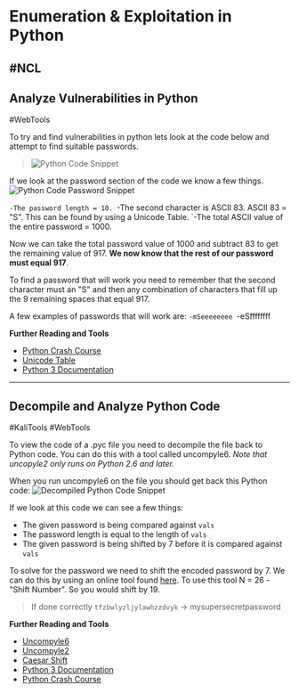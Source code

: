 # Enumeration & Exploitation in Python
#NCL
---
## Analyze Vulnerabilities in Python
#WebTools 

To try and find vulnerabilities in python lets look at the code below and attempt to find suitable passwords.
>![Python Code Snippet](python1.png)

If we look at the password section of the code we know a few things.
![Python Code Password Snippet](python2.png)

`-The password length = 10.
`-The second character is ASCII 83. ASCII 83 = "S". This can be found by using a Unicode Table.
`-The total ASCII value of the entire password = 1000. 

Now we can take the total password value of 1000 and subtract 83 to get the remaining value of 917. 
**We now know that the rest of our password must equal 917**.

To find a password that will work you need to remember that the second character must an "S" and then any combination of characters that fill up the 9 remaining spaces that equal 917.

A few examples of passwords that will work are:
`-mSeeeeeeee
`-eSffffffff

**Further Reading and Tools**
- [Python Crash Course](https://www.youtube.com/watch?v=I2wURDqiXdM)
- [Unicode Table](https://unicode-table.com)
- [Python 3 Documentation](https://docs.python.org/3/)

---
## Decompile and Analyze Python Code
#KaliTools 
#WebTools

To view the code of a .pyc file you need to decompile the file back to Python code. You can do this with a tool called uncompyle6. *Note that uncopyle2 only runs on Python 2.6 and later.* 

When you run uncompyle6 on the file you should get back this Python code:
![Decompiled Python Code Snippet](python3.png)

If we look at this code we can see a few things:
- The given password is being compared against `vals`
- The password length is equal to the length of `vals`
- The given password is being shifted by 7 before it is compared against `vals`

To solve for the password we need to shift the encoded password by 7.
We can do this by using an online tool found [here](http://rumkin.com/tools/cipher/caesar.php). To use this tool N = 26 - "Shift Number". So you would shift by 19.

>If done correctly
>`tfzbwlyzljylawhzzdvyk` -> mysupersecretpassword

**Further Reading and Tools**
- [Uncompyle6](https://github.com/rocky/python-uncompyle6)
- [Uncompyle2](https://github.com/Mysterie/uncompyle2)
- [Caesar Shift](http://rumkin.com/tools/cipher/caesar.php)
- [Python 3 Documentation](https://docs.python.org/3/)
- [Python Crash Course](https://www.youtube.com/watch?v=I2wURDqiXdM)

